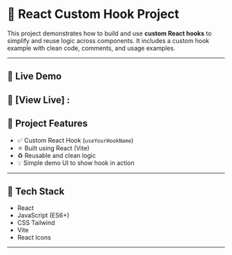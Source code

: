 # 🧩 React Custom Hook Project

This project demonstrates how to build and use **custom React hooks** to simplify and reuse logic across components. 
It includes a custom hook example with clean code, comments, and usage examples.

---

## 🚀 Live Demo

🔗 [View Live] : 
---

## 📌 Project Features

- ✅ Custom React Hook (`useYourHookName`)
- ⚛️ Built using React (Vite)
- ♻️ Reusable and clean logic
- 💡 Simple demo UI to show hook in action

---

## 🧱 Tech Stack

- React
- JavaScript (ES6+)
- CSS  Tailwind
- Vite 
- React Icons 

---
